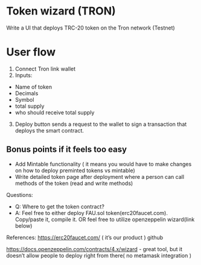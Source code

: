 # Token wizard (TRON)
Write a UI that deploys TRC-20 token on the Tron network (Testnet)

# User flow
1. Connect Tron link wallet
2. Inputs:
- Name of token
- Decimals
- Symbol
- total supply
- who should receive total supply
3. Deploy button sends a request to the wallet to sign a transaction that deploys the smart contract.


## Bonus points if it feels too easy
- Add Mintable functionality ( it means you would have to make changes on how to deploy preminted tokens vs mintable)
- Write detailed token page after deployment where a person can call methods of the token (read and write methods)

Questions:
- Q: Where to get the token contract?
- A: Feel free to either deploy FAU.sol token(erc20faucet.com). Copy/paste it, compile it. OR feel free to utilize openzeppelin wizard(link below)

References:
https://erc20faucet.com/ ( it’s our product ) github

https://docs.openzeppelin.com/contracts/4.x/wizard - great tool, but it doesn’t allow people to deploy right from there( no metamask integration )
